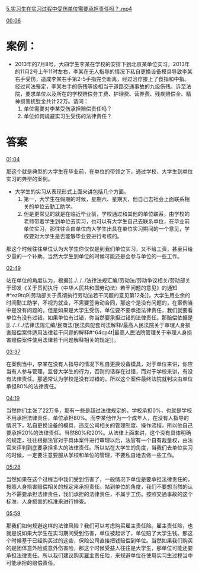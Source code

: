 [5.实习生在实习过程中受伤单位需要承担责任吗？.mp4](file:///E:%5C法律实务%5CA314【游本春】【20小时200讲】劳动纠纷维权指南及企业风控管控宝典（200讲劳动合同签订法律风险防范与合规管理）%5C5.实习生在实习过程中受伤单位需要承担责任吗？.mp4)

[00:06](file:///E:/%5C%E6%B3%95%E5%BE%8B%E5%AE%9E%E5%8A%A1%5CA314%E3%80%90%E6%B8%B8%E6%9C%AC%E6%98%A5%E3%80%91%E3%80%9020%E5%B0%8F%E6%97%B6200%E8%AE%B2%E3%80%91%E5%8A%B3%E5%8A%A8%E7%BA%A0%E7%BA%B7%E7%BB%B4%E6%9D%83%E6%8C%87%E5%8D%97%E5%8F%8A%E4%BC%81%E4%B8%9A%E9%A3%8E%E6%8E%A7%E7%AE%A1%E6%8E%A7%E5%AE%9D%E5%85%B8%EF%BC%88200%E8%AE%B2%E5%8A%B3%E5%8A%A8%E5%90%88%E5%90%8C%E7%AD%BE%E8%AE%A2%E6%B3%95%E5%BE%8B%E9%A3%8E%E9%99%A9%E9%98%B2%E8%8C%83%E4%B8%8E%E5%90%88%E8%A7%84%E7%AE%A1%E7%90%86%EF%BC%89%5C5.%E5%AE%9E%E4%B9%A0%E7%94%9F%E5%9C%A8%E5%AE%9E%E4%B9%A0%E8%BF%87%E7%A8%8B%E4%B8%AD%E5%8F%97%E4%BC%A4%E5%8D%95%E4%BD%8D%E9%9C%80%E8%A6%81%E6%89%BF%E6%8B%85%E8%B4%A3%E4%BB%BB%E5%90%97%EF%BC%9F.mp4#t=6.888882)

# 案例：
- 2013年的7月8号，大四学生李某在学校的安排下到北京某单位实习。2013年的11月2号上午11时左右，李某在无人指导的情况下私自更换设备模具导致李某右手受伤，造成李某右手第2-5手指完全断离，经过治疗接上了食指和中指。经过司法鉴定，李某右手的伤残等级相当于道路交通事故的九级伤残。诉至法院，要求单位以及所在的学校赔偿务工费、护理费、营养费、残疾赔偿金、精神损害抚慰金共计22万。请问：
	1. 单位需要对李某受伤承担赔偿责任吗？
	2. 单位如何规避实习生受伤的法律责任？
# 答案
[01:04](file:///E:/%5C%E6%B3%95%E5%BE%8B%E5%AE%9E%E5%8A%A1%5CA314%E3%80%90%E6%B8%B8%E6%9C%AC%E6%98%A5%E3%80%91%E3%80%9020%E5%B0%8F%E6%97%B6200%E8%AE%B2%E3%80%91%E5%8A%B3%E5%8A%A8%E7%BA%A0%E7%BA%B7%E7%BB%B4%E6%9D%83%E6%8C%87%E5%8D%97%E5%8F%8A%E4%BC%81%E4%B8%9A%E9%A3%8E%E6%8E%A7%E7%AE%A1%E6%8E%A7%E5%AE%9D%E5%85%B8%EF%BC%88200%E8%AE%B2%E5%8A%B3%E5%8A%A8%E5%90%88%E5%90%8C%E7%AD%BE%E8%AE%A2%E6%B3%95%E5%BE%8B%E9%A3%8E%E9%99%A9%E9%98%B2%E8%8C%83%E4%B8%8E%E5%90%88%E8%A7%84%E7%AE%A1%E7%90%86%EF%BC%89%5C5.%E5%AE%9E%E4%B9%A0%E7%94%9F%E5%9C%A8%E5%AE%9E%E4%B9%A0%E8%BF%87%E7%A8%8B%E4%B8%AD%E5%8F%97%E4%BC%A4%E5%8D%95%E4%BD%8D%E9%9C%80%E8%A6%81%E6%89%BF%E6%8B%85%E8%B4%A3%E4%BB%BB%E5%90%97%EF%BC%9F.mp4#t=64.021312)

那这个就是典型的大学生在毕业前，在单位的带领之下，通过学校，大学生到单位实习的典型的案例。

- 大学生的实习从表现形式上面来讲包括几个方面。
	1. 第一，大学生在假期的时候，星期六、星期天，他自己去社会上面联系相关的单位去勤工助学。
	2. 但是更常见的就是在临近毕业前，学校通过和其他的单位联系，由学校的老师带着学生到单位去实习，也可以有大学生自己去联系单位，在毕业前单位实习，那往往会由单位向大学生出具在单位实习期间的一个意见，学校要对大学生是否能够毕业要进行考核的。

那这个时候往往单位认为大学生你仅仅是到我们单位实习，又不给工资，甚至只给少量的一个补助。当然大学生到单位的时候可能还是会参与单位的一些工作。

[02:49](file:///E:%5C法律实务%5CA314【游本春】【20小时200讲】劳动纠纷维权指南及企业风控管控宝典（200讲劳动合同签订法律风险防范与合规管理）%5C5.实习生在实习过程中受伤单位需要承担责任吗？.mp4#t=02:49)

站在单位的角度认为，根据[[../../../法律法规汇编/劳动法/劳动争议相关/劳动部关于印发《关于贯彻执行〈中华人民共和国劳动法〉若干问题的意见》的通知#^ez9tq9|劳动部关于贯彻执行劳动法若干问题的意见第12条]]，大学生用业余的时间勤工助学，不视为就业，不需要签劳动合同，那这个是没有问题的，在案例当中是没有问题的。但是如果是大学生受伤，单位要不要承担法律责任，我们就要看单位有没有过错。如果单位有过错，你当然要承担过错的法律责任。那赔偿依据是[[../../../法律法规汇编/民商法/民法典配套司法解释/最高人民法院关于审理人身损害赔偿案件适用法律若干问题的解释#^64cp4t|最高人民法院管理关于审理人身损害赔偿案件使用法律若干问题解释相关的规定]]。

[03:37](file:///E:%5C法律实务%5CA314【游本春】【20小时200讲】劳动纠纷维权指南及企业风控管控宝典（200讲劳动合同签订法律风险防范与合规管理）%5C5.实习生在实习过程中受伤单位需要承担责任吗？.mp4#t=03:37)

在案例当中，李某在没有人指导的情况下私自更换设备模具，对于单位来讲，你应当有人参与管理，监督大学生的行为，否则的话存在过错，而对于学校来讲，有没有法律责任。那通常认为学校是没有过错的。所以这个案件最终法院就判决由单位承担80%的法律责任。

[04:19](file:///E:%5C法律实务%5CA314【游本春】【20小时200讲】劳动纠纷维权指南及企业风控管控宝典（200讲劳动合同签订法律风险防范与合规管理）%5C5.实习生在实习过程中受伤单位需要承担责任吗？.mp4#t=04:19)

当然你们主张了22万多，那有一些是超过法律规定的，学校承担0%，也就是学校不用承担法律责任，单位承担80%。而李某他作为一个成年人，在没有人指导的情况下，私自更换设备的模具，违反公司相关的管理制度、操作流程，所以他自己要承担20%的法律责任。当然80%和20%。从法律上面来讲，这个没有具体明确的规定，往往根据法官对于具体案件进行审理以后，法官有一个自有裁量权，由法官来评判到底要承担多大的法律责任。所以站在大学生的角度，当我们去单位实习的时候，一定要注意要服从学校和单位的管理，不要私自地去做一些工作。

[05:28](file:///E:%5C法律实务%5CA314【游本春】【20小时200讲】劳动纠纷维权指南及企业风控管控宝典（200讲劳动合同签订法律风险防范与合规管理）%5C5.实习生在实习过程中受伤单位需要承担责任吗？.mp4#t=05:28)

当然如果在这个过程当中我们受到伤害了，一般情况下单位是要承担法律责任的，按照人身损害赔偿相关的规定来承担责任。站到单位的角度，我们不要想当然的认为不需要承担法律责任，我们承担的法律责任，不属于工伤。按照交通事故的这个标准，人身损害的标准来进行排查。

[05:59](file:///E:%5C法律实务%5CA314【游本春】【20小时200讲】劳动纠纷维权指南及企业风控管控宝典（200讲劳动合同签订法律风险防范与合规管理）%5C5.实习生在实习过程中受伤单位需要承担责任吗？.mp4#t=05:59)

那我们如何规避这样的法律风险？我们可以考虑购买雇主责任险。雇主责任险，也就是说如果大学生在实习期间受到伤害，单位被起诉了，单位赔了大学生钱。那这个时候基于已经购买过的这些，保险公司直接把钱赔偿到单位。当然如果我们购买的是团体意外险或意外伤害险，那这个时候受益人往往是大学生，那单位可能还要承担法律责任。所以我们建议购买雇主责任险，来规避单位在使用实习生过程当中可能承担的赔偿责任。